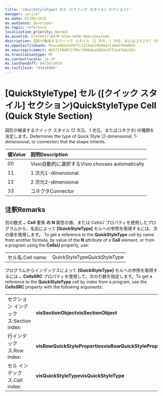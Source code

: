 ```yaml
---
title: '[QuickStyleType] セル ([クイック スタイル] セクション)'
manager: soliver
ms.date: 03/09/2015
ms.audience: Developer
ms.topic: reference
localization_priority: Normal
ms.assetid: e7470417-0d70-433e-9496-604ca2eafee6
description: 図形が継承するクイック スタイル (2 次元、1 次元、またはコネクタ) の種類を決定します。
ms.openlocfilehash: 95aced62c6397fc3229de29b98d3f18e5f69d05b
ms.sourcegitcommit: 8657170d071f9bcf680aba50b9c07f2a4fb82283
ms.translationtype: MT
ms.contentlocale: ja-JP
ms.lasthandoff: 04/28/2019
ms.locfileid: "33410505"
---
```

# <a name="quickstyletype-cell-quick-style-section"></a><span data-ttu-id="074a6-103">[QuickStyleType] セル ([クイック スタイル] セクション)</span><span class="sxs-lookup"><span data-stu-id="074a6-103">QuickStyleType Cell (Quick Style Section)</span></span>

<span data-ttu-id="074a6-104">図形が継承するクイック スタイル (2 次元、1 次元、またはコネクタ) の種類を決定します。</span><span class="sxs-lookup"><span data-stu-id="074a6-104">Determines the type of Quick Style (2-dimensional, 1-dimensional, or connector) that the shape inherits.</span></span> 
  
|<span data-ttu-id="074a6-105">**値**</span><span class="sxs-lookup"><span data-stu-id="074a6-105">**Value**</span></span>|<span data-ttu-id="074a6-106">**説明**</span><span class="sxs-lookup"><span data-stu-id="074a6-106">**Description**</span></span>|
|:-----|:-----|
|<span data-ttu-id="074a6-107">0</span><span class="sxs-lookup"><span data-stu-id="074a6-107">0</span></span>  <br/> |<span data-ttu-id="074a6-108">Visio自動的に選択する</span><span class="sxs-lookup"><span data-stu-id="074a6-108">Visio chooses automatically</span></span>  <br/> |
|<span data-ttu-id="074a6-109">1</span><span class="sxs-lookup"><span data-stu-id="074a6-109">1</span></span>  <br/> |<span data-ttu-id="074a6-110">1 次元</span><span class="sxs-lookup"><span data-stu-id="074a6-110">1-dimensional</span></span>  <br/> |
|<span data-ttu-id="074a6-111">2</span><span class="sxs-lookup"><span data-stu-id="074a6-111">2</span></span>  <br/> |<span data-ttu-id="074a6-112">2 次元</span><span class="sxs-lookup"><span data-stu-id="074a6-112">2-dimensional</span></span>  <br/> |
|<span data-ttu-id="074a6-113">3</span><span class="sxs-lookup"><span data-stu-id="074a6-113">3</span></span>  <br/> |<span data-ttu-id="074a6-114">コネクタ</span><span class="sxs-lookup"><span data-stu-id="074a6-114">Connector</span></span>  <br/> |
   
## <a name="remarks"></a><span data-ttu-id="074a6-115">注釈</span><span class="sxs-lookup"><span data-stu-id="074a6-115">Remarks</span></span>

<span data-ttu-id="074a6-116">別の数式 **、Cell** 要素 **の N** 属性の値、または CellsU プロパティを使用したプログラムから、名前によって **[QuickStyleType]** セルへの参照を取得するには、次の値を使用します。 </span><span class="sxs-lookup"><span data-stu-id="074a6-116">To get a reference to the **QuickStyleType** cell by name from another formula, by value of the **N** attribute of a **Cell** element, or from a program using the **CellsU** property, use:</span></span> 
  
|||
|:-----|:-----|
| <span data-ttu-id="074a6-117">セル名:</span><span class="sxs-lookup"><span data-stu-id="074a6-117">Cell name:</span></span>  <br/> | <span data-ttu-id="074a6-118">QuickStyleType</span><span class="sxs-lookup"><span data-stu-id="074a6-118">QuickStyleType</span></span>  <br/> |
   
<span data-ttu-id="074a6-119">プログラムからインデックスによって **[QuickStyleType]** セルへの参照を取得するには **、CellsSRC** プロパティを使用して、次の引数を指定します。</span><span class="sxs-lookup"><span data-stu-id="074a6-119">To get a reference to the **QuickStyleType** cell by index from a program, use the **CellsSRC** property with the following arguments:</span></span> 
  
|||
|:-----|:-----|
| <span data-ttu-id="074a6-120">セクション インデックス:</span><span class="sxs-lookup"><span data-stu-id="074a6-120">Section index:</span></span>  <br/> |<span data-ttu-id="074a6-121">**visSectionObject**</span><span class="sxs-lookup"><span data-stu-id="074a6-121">**visSectionObject**</span></span> <br/> |
| <span data-ttu-id="074a6-122">行インデックス:</span><span class="sxs-lookup"><span data-stu-id="074a6-122">Row index:</span></span>  <br/> |<span data-ttu-id="074a6-123">**visRowQuickStyleProperties**</span><span class="sxs-lookup"><span data-stu-id="074a6-123">**visRowQuickStyleProperties**</span></span> <br/> |
| <span data-ttu-id="074a6-124">セル インデックス:</span><span class="sxs-lookup"><span data-stu-id="074a6-124">Cell index:</span></span>  <br/> |<span data-ttu-id="074a6-125">**visQuickStyleType**</span><span class="sxs-lookup"><span data-stu-id="074a6-125">**visQuickStyleType**</span></span> <br/> |
   

